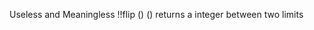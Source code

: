 Useless and Meaningless 
!!flip (<upperlimit>) (<lowerlimit>) 
returns a integer between two limits 
